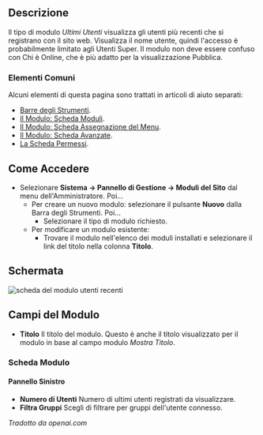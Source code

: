 <!-- Filename: Help4.x:Site_Modules:_Latest_Users / Display title: Moduli: Ultimi Utenti -->

## Descrizione

Il tipo di modulo *Ultimi Utenti* visualizza gli utenti più recenti che si registrano
con il sito web. Visualizza il nome utente, quindi l'accesso è probabilmente
limitato agli Utenti Super. Il modulo non deve essere confuso con Chi è
Online, che è più adatto per la visualizzazione Pubblica.

### Elementi Comuni

Alcuni elementi di questa pagina sono trattati in articoli di aiuto separati:

* [Barre degli Strumenti](jdocmanual?article=help/common-elements/toolbars).
* [Il Modulo: Scheda Moduli](jdocmanual?article=help/modules/modules-module-tab).
* [Il Modulo: Scheda Assegnazione del Menu](jdocmanual?article=help/modules/modules-menu-assignment-tab).
* [Il Modulo: Scheda Avanzate](jdocmanual?article=help/modules/modules-advanced-tab).
* [La Scheda Permessi](jdocmanual?article=help/common-elements/edit-permissions).

## Come Accedere

- Selezionare **Sistema → Pannello di Gestione → Moduli del Sito** dal
  menu dell'Amministratore. Poi...
  - Per creare un nuovo modulo: selezionare il pulsante **Nuovo** dalla Barra degli Strumenti. Poi...
    - Selezionare il tipo di modulo richiesto.
  - Per modificare un modulo esistente:
    - Trovare il modulo nell'elenco dei moduli installati e selezionare il
      link del titolo nella colonna **Titolo**.

## Schermata

![scheda del modulo utenti recenti](../../../it/images/modules-site/modules-latest-users-module-tab.png)

## Campi del Modulo

- **Titolo** Il titolo del modulo. Questo è anche il titolo visualizzato
  per il modulo in base al campo modulo *Mostra Titolo*.

### Scheda Modulo

#### Pannello Sinistro

- **Numero di Utenti** Numero di ultimi utenti registrati da visualizzare.
- **Filtra Gruppi** Scegli di filtrare per gruppi dell'utente connesso.

*Tradotto da openai.com*

